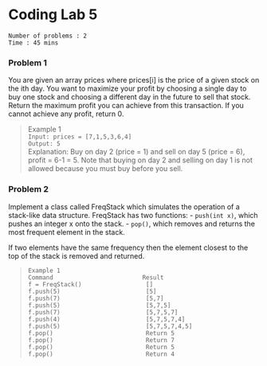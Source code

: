 # Coding Lab 5

`Number of problems : 2`</br>
`Time : 45 mins`</br>

### Problem 1
You are given an array prices where prices[i] is the price of a given stock on the ith day.
You want to maximize your profit by choosing a single day to buy one stock and choosing a different day in the future to sell that stock.
Return the maximum profit you can achieve from this transaction. If you cannot achieve any profit, return 0.

> Example 1</br>
`Input: prices = [7,1,5,3,6,4]`</br>
`Output: 5`</br>
Explanation: Buy on day 2 (price = 1) and sell on day 5 (price = 6), profit = 6-1 = 5.
Note that buying on day 2 and selling on day 1 is not allowed because you must buy before you sell.

### Problem 2
Implement a class called FreqStack which simulates the operation of a stack-like data structure.
FreqStack has two functions:
	- `push(int x)`, which pushes an integer x onto the stack.
    - `pop()`, which removes and returns the most frequent element in the stack.

If two elements have the same frequency then the element closest to the top of the stack is removed and returned.
>`Example 1`</br>
`Command                         Result`</br>
`f = FreqStack()                  []`</br>
`f.push(5)                        [5]`</br>
`f.push(7)                        [5,7]`</br>
`f.push(5)                        [5,7,5]`</br>
`f.push(7)                        [5,7,5,7]`</br>
`f.push(4)                        [5,7,5,7,4]`</br>
`f.push(5)                        [5,7,5,7,4,5]`</br>
`f.pop()                          Return 5`</br>
`f.pop()                          Return 7`</br>
`f.pop()                          Return 5`</br>
`f.pop()                          Return 4`</br>
